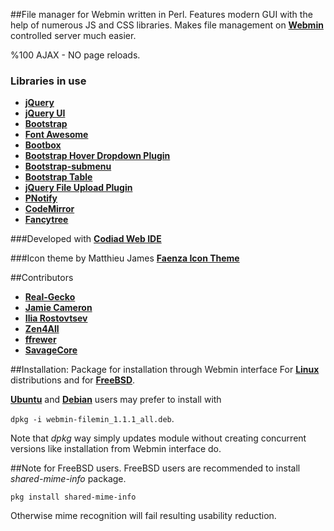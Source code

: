 ##File manager for Webmin written in Perl.
Features modern GUI with the help of numerous JS and CSS libraries. Makes file management on [**Webmin**](https://github.com/webmin/webmin) controlled server much easier.

%100 AJAX - NO page reloads.

### Libraries in use
* [**jQuery**](https://github.com/jquery/jquery)
* [**jQuery UI**](https://github.com/jquery/jquery-ui)
* [**Bootstrap**](https://github.com/twbs/bootstrap)
* [**Font Awesome**](https://github.com/FortAwesome/Font-Awesome)
* [**Bootbox**](https://github.com/makeusabrew/bootbox)
* [**Bootstrap Hover Dropdown Plugin**](https://github.com/CWSpear/bootstrap-hover-dropdown)
* [**Bootstrap-submenu**](https://github.com/vsn4ik/bootstrap-submenu)
* [**Bootstrap Table**](https://github.com/wenzhixin/bootstrap-table)
* [**jQuery File Upload Plugin**](https://github.com/blueimp/jQuery-File-Upload)
* [**PNotify**](https://github.com/sciactive/pnotify)
* [**CodeMirror**](https://github.com/codemirror/CodeMirror)
* [**Fancytree**](https://github.com/mar10/fancytree)

###Developed with
[**Codiad Web IDE**](https://github.com/Codiad/Codiad)

###Icon theme by Matthieu James
[**Faenza Icon Theme**](https://code.google.com/archive/p/faenza-icon-theme)

##Contributors
* [**Real-Gecko**](https://github.com/Real-Gecko)
* [**Jamie Cameron**](https://github.com/jcameron)
* [**Ilia Rostovtsev**](https://github.com/qooob)
* [**Zen4All**](https://github.com/Zen4All)
* [**ffrewer**](https://github.com/ffrewer)
* [**SavageCore**](https://github.com/SavageCore)

##Installation:
Package for installation through Webmin interface
For [**Linux**](https://github.com/Real-Gecko/filemin/raw/master/distrib/filemin-1.1.1.linux.wbm.gz) distributions and for [**FreeBSD**](https://github.com/Real-Gecko/filemin/raw/master/distrib/filemin-1.1.1.freebsd.wbm.gz).

[**Ubuntu**](https://github.com/Real-Gecko/filemin/raw/master/distrib/webmin-filemin_1.1.1_all.deb) and [**Debian**](https://github.com/Real-Gecko/filemin/raw/master/distrib/webmin-filemin_1.1.1_all.deb) users may prefer to install with

`dpkg -i webmin-filemin_1.1.1_all.deb`.

Note that _dpkg_ way simply updates module without creating concurrent versions like installation from Webmin interface do.

##Note for FreeBSD users.
FreeBSD users are recommended to install _shared-mime-info_ package.

`pkg install shared-mime-info`

Otherwise mime recognition will fail resulting usability reduction.

